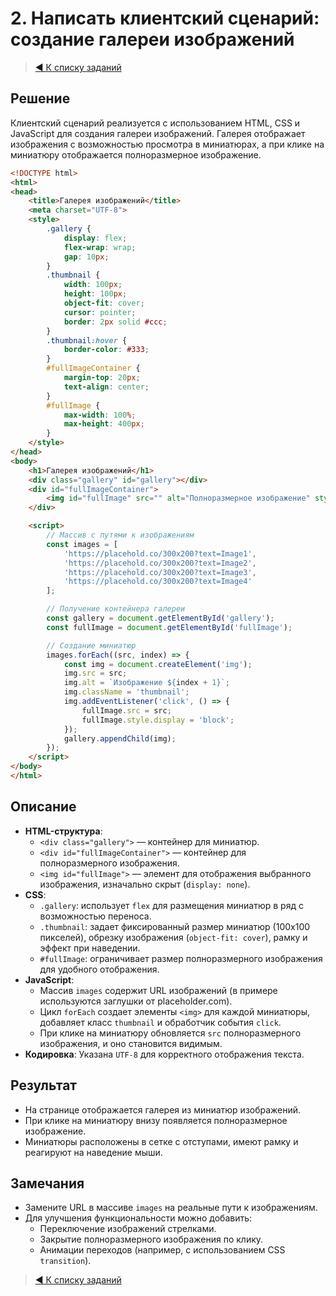 # 2. Написать клиентский сценарий: создание галереи изображений

> [◀️ К списку заданий](../README.md#практические-задания)

## Решение

Клиентский сценарий реализуется с использованием HTML, CSS и JavaScript для создания галереи изображений. Галерея отображает изображения с возможностью просмотра в миниатюрах, а при клике на миниатюру отображается полноразмерное изображение.

```html
<!DOCTYPE html>
<html>
<head>
    <title>Галерея изображений</title>
    <meta charset="UTF-8">
    <style>
        .gallery {
            display: flex;
            flex-wrap: wrap;
            gap: 10px;
        }
        .thumbnail {
            width: 100px;
            height: 100px;
            object-fit: cover;
            cursor: pointer;
            border: 2px solid #ccc;
        }
        .thumbnail:hover {
            border-color: #333;
        }
        #fullImageContainer {
            margin-top: 20px;
            text-align: center;
        }
        #fullImage {
            max-width: 100%;
            max-height: 400px;
        }
    </style>
</head>
<body>
    <h1>Галерея изображений</h1>
    <div class="gallery" id="gallery"></div>
    <div id="fullImageContainer">
        <img id="fullImage" src="" alt="Полноразмерное изображение" style="display: none;">
    </div>

    <script>
        // Массив с путями к изображениям
        const images = [
            'https://placehold.co/300x200?text=Image1',
            'https://placehold.co/300x200?text=Image2',
            'https://placehold.co/300x200?text=Image3',
            'https://placehold.co/300x200?text=Image4'
        ];

        // Получение контейнера галереи
        const gallery = document.getElementById('gallery');
        const fullImage = document.getElementById('fullImage');

        // Создание миниатюр
        images.forEach((src, index) => {
            const img = document.createElement('img');
            img.src = src;
            img.alt = `Изображение ${index + 1}`;
            img.className = 'thumbnail';
            img.addEventListener('click', () => {
                fullImage.src = src;
                fullImage.style.display = 'block';
            });
            gallery.appendChild(img);
        });
    </script>
</body>
</html>
```

## Описание

- **HTML-структура**:
  - `<div class="gallery">` — контейнер для миниатюр.
  - `<div id="fullImageContainer">` — контейнер для полноразмерного изображения.
  - `<img id="fullImage">` — элемент для отображения выбранного изображения, изначально скрыт (`display: none`).
- **CSS**:
  - `.gallery`: использует `flex` для размещения миниатюр в ряд с возможностью переноса.
  - `.thumbnail`: задает фиксированный размер миниатюр (100x100 пикселей), обрезку изображения (`object-fit: cover`), рамку и эффект при наведении.
  - `#fullImage`: ограничивает размер полноразмерного изображения для удобного отображения.
- **JavaScript**:
  - Массив `images` содержит URL изображений (в примере используются заглушки от placeholder.com).
  - Цикл `forEach` создает элементы `<img>` для каждой миниатюры, добавляет класс `thumbnail` и обработчик события `click`.
  - При клике на миниатюру обновляется `src` полноразмерного изображения, и оно становится видимым.
- **Кодировка**: Указана `UTF-8` для корректного отображения текста.

## Результат

- На странице отображается галерея из миниатюр изображений.
- При клике на миниатюру внизу появляется полноразмерное изображение.
- Миниатюры расположены в сетке с отступами, имеют рамку и реагируют на наведение мыши.

## Замечания

- Замените URL в массиве `images` на реальные пути к изображениям.
- Для улучшения функциональности можно добавить:
  - Переключение изображений стрелками.
  - Закрытие полноразмерного изображения по клику.
  - Анимации переходов (например, с использованием CSS `transition`).

> [◀️ К списку заданий](../README.md#практические-задания)
